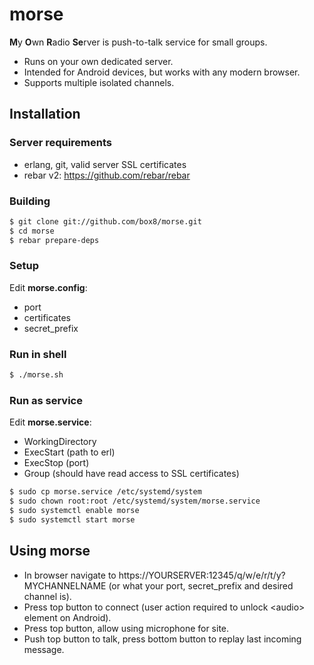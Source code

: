 morse
=====

**M**y **O**wn **R**adio **Se**rver is push-to-talk service for small groups.
* Runs on your own dedicated server.
* Intended for Android devices, but works with any modern browser.
* Supports multiple isolated channels.

Installation
------------

### Server requirements

* erlang, git, valid server SSL certificates
* rebar v2: https://github.com/rebar/rebar

### Building

```sh
$ git clone git://github.com/box8/morse.git
$ cd morse
$ rebar prepare-deps
```

### Setup

Edit __morse.config__:
* port
* certificates
* secret_prefix

### Run in shell

```sh
$ ./morse.sh
```

### Run as service

Edit __morse.service__:
* WorkingDirectory
* ExecStart (path to erl)
* ExecStop (port)
* Group (should have read access to SSL certificates)

```sh
$ sudo cp morse.service /etc/systemd/system
$ sudo chown root:root /etc/systemd/system/morse.service
$ sudo systemctl enable morse
$ sudo systemctl start morse
```

Using morse
-----------

* In browser navigate to https://YOURSERVER:12345/q/w/e/r/t/y?MYCHANNELNAME (or what your port, secret_prefix and desired channel is).
* Press top button to connect (user action required to unlock \<audio\> element on Android).
* Press top button, allow using microphone for site.
* Push top button to talk, press bottom button to replay last incoming message.
